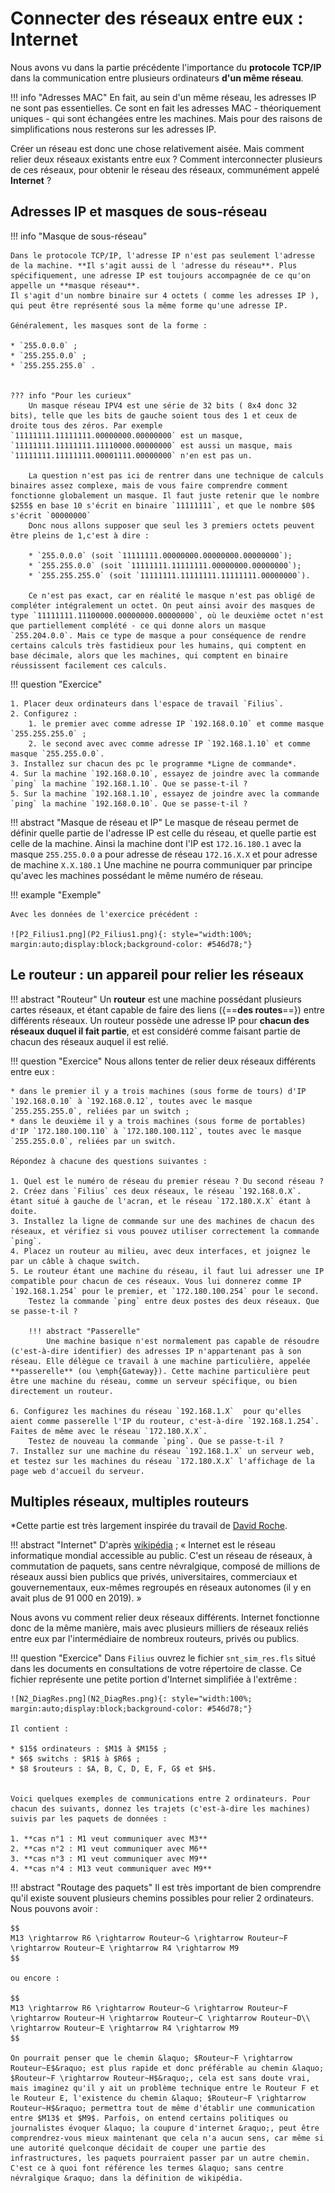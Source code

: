# Connecter des réseaux entre eux : Internet




Nous avons vu dans la partie précédente l'importance du **protocole TCP/IP** dans la communication entre plusieurs ordinateurs **d'un même réseau**.

!!! info "Adresses MAC"
	En fait, au sein d'un même réseau, les adresses IP ne sont pas essentielles. Ce sont en fait les adresses MAC - théoriquement uniques - qui sont échangées entre les machines. Mais pour des raisons de simplifications nous resterons sur les adresses IP.

Créer un  réseau est donc une chose relativement aisée. Mais comment relier deux réseaux existants entre eux ? Comment interconnecter plusieurs de ces réseaux, pour obtenir le réseau des réseaux, communément appelé **Internet** ?


## Adresses IP et masques de sous-réseau

!!! info "Masque de sous-réseau"

	Dans le protocole TCP/IP, l'adresse IP n'est pas seulement l'adresse de la machine. **Il s'agit aussi de l 'adresse du réseau**. Plus spécifiquement, une adresse IP est toujours accompagnée de ce qu'on appelle un **masque réseau**.
	Il s'agit d'un nombre binaire sur 4 octets ( comme les adresses IP ), qui peut être représenté sous la même forme qu'une adresse IP.
	
	Généralement, les masques sont de la forme :

	* `255.0.0.0` ;
	* `255.255.0.0` ;
	* `255.255.255.0` .


	??? info "Pour les curieux"
		Un masque réseau IPV4 est une série de 32 bits ( 8x4 donc 32 bits), telle que les bits de gauche soient tous des 1 et ceux de droite tous des zéros. Par exemple `11111111.11111111.00000000.00000000` est un masque, `11111111.11111111.11110000.00000000` est aussi un masque, mais `11111111.11111111.00001111.00000000` n'en est pas un.
				
		La question n'est pas ici de rentrer dans une technique de calculs binaires assez complexe, mais de vous faire comprendre comment fonctionne globalement un masque. Il faut juste retenir que le nombre $255$ en base 10 s'écrit en binaire `11111111`, et que le nombre $0$ s'écrit `00000000`
		Donc nous allons supposer que seul les 3 premiers octets peuvent être pleins de 1,c'est à dire :

		* `255.0.0.0` (soit `11111111.00000000.00000000.00000000`);
		* `255.255.0.0` (soit `11111111.11111111.00000000.00000000`);
		* `255.255.255.0` (soit `11111111.11111111.11111111.00000000`).

		Ce n'est pas exact, car en réalité le masque n'est pas obligé de compléter intégralement un octet. On peut ainsi avoir des masques de type `11111111.11100000.00000000.00000000`, où le deuxième octet n'est que partiellement complété - ce qui donne alors un masque `255.204.0.0`. Mais ce type de masque a pour conséquence de rendre certains calculs très fastidieux pour les humains, qui comptent en base décimale, alors que les machines, qui comptent en binaire réussissent facilement ces calculs.


!!! question "Exercice"

	1. Placer deux ordinateurs dans l'espace de travail `Filius`.
	2. Configurez :
		1. le premier avec comme adresse IP `192.168.0.10` et comme masque `255.255.255.0` ;
		2. le second avec avec comme adresse IP `192.168.1.10` et comme masque `255.255.0.0`.
	3. Installez sur chacun des pc le programme *Ligne de commande*.
	4. Sur la machine `192.168.0.10`, essayez de joindre avec la commande `ping` la machine `192.168.1.10`. Que se passe-t-il ?
	5. Sur la machine `192.168.1.10`, essayez de joindre avec la commande `ping` la machine `192.168.0.10`. Que se passe-t-il ?
	
!!! abstract "Masque de réseau et IP"
	Le masque de réseau permet de définir quelle partie de l'adresse IP est celle du réseau, et quelle partie est celle de la machine. Ainsi la machine dont l'IP est `172.16.180.1` avec la masque `255.255.0.0` a pour adresse de réseau `172.16.X.X` et pour adresse de machine `X.X.180.1`
	Une machine ne pourra communiquer par principe qu'avec les machines possédant le même numéro de réseau.

!!! example "Exemple"

	Avec les données de l'exercice précédent :
	
	![P2_Filius1.png](P2_Filius1.png){: style="width:100%; margin:auto;display:block;background-color: #546d78;"}
	

## Le routeur : un appareil pour relier les réseaux

!!! abstract "Routeur"
	Un **routeur** est une machine possédant plusieurs cartes réseaux, et étant capable de faire des liens ({==**des routes**==}) entre différents réseaux.
	Un routeur possède une adresse IP pour **chacun des réseaux duquel il fait partie**, et est considéré comme faisant partie de chacun des réseaux auquel il est relié.

!!! question "Exercice"
	Nous allons tenter de relier deux réseaux différents entre eux :

	* dans le premier il y a trois machines (sous forme de tours) d'IP `192.168.0.10` à `192.168.0.12`, toutes avec le masque `255.255.255.0`, reliées par un switch ;
	* dans le deuxième il y a trois machines (sous forme de portables) d'IP `172.180.100.110` à `172.180.100.112`, toutes avec le masque `255.255.0.0`, reliées par un switch.
	
	Répondez à chacune des questions suivantes :

	1. Quel est le numéro de réseau du premier réseau ? Du second réseau ?
	2. Créez dans `Filius` ces deux réseaux, le réseau `192.168.0.X`. étant situé à gauche de l'acran, et le réseau `172.180.X.X` étant à doite.
	3. Installez la ligne de commande sur une des machines de chacun des réseaux, et vérifiez si vous pouvez utiliser correctement la commande `ping`.
	4. Placez un routeur au milieu, avec deux interfaces, et joignez le par un câble à chaque switch.
	5. Le routeur étant une machine du réseau, il faut lui adresser une IP compatible pour chacun de ces réseaux. Vous lui donnerez comme IP `192.168.1.254` pour le premier, et `172.180.100.254` pour le second.
		Testez la commande `ping` entre deux postes des deux réseaux. Que se passe-t-il ?
		
		!!! abstract "Passerelle"
			Une machine basique n'est normalement pas capable de résoudre (c'est-à-dire identifier) des adresses IP n'appartenant pas à son réseau. Elle délègue ce travail à une machine particulière, appelée **passerelle** (ou \emph{Gateway}). Cette machine particulière peut être une machine du réseau, comme un serveur spécifique, ou bien directement un routeur.

	6. Configurez les machines du réseau `192.168.1.X`  pour qu'elles aient comme passerelle l'IP du routeur, c'est-à-dire `192.168.1.254`. Faites de même avec le réseau `172.180.X.X`.
		Testez de nouveau la commande `ping`. Que se passe-t-il ?
	7. Installez sur une machine du réseau `192.168.1.X` un serveur web, et testez sur les machines du réseau `172.180.X.X` l'affichage de la page web d'accueil du serveur.


## Multiples réseaux, multiples routeurs

*Cette partie est très largement inspirée du travail de [David Roche](https://pixees.fr/informatiquelycee/n_site/snt_internet_routage.html).

!!! abstract "Internet"
	D'après [wikipédia](https://fr.wikipedia.org/wiki/Internet) ;
	&laquo; Internet est le réseau informatique mondial accessible au public. C'est un réseau de réseaux, à commutation de paquets, sans centre névralgique, composé de millions de réseaux aussi bien publics que privés, universitaires, commerciaux et gouvernementaux, eux-mêmes regroupés en réseaux autonomes (il y en avait plus de 91 000 en 2019). &raquo; 
	
Nous avons vu comment relier deux réseaux différents. Internet fonctionne donc de la même manière, mais avec plusieurs milliers de réseaux reliés entre eux par l'intermédiaire de nombreux routeurs, privés ou publics.

!!! question "Exercice"
	Dans `Filius` ouvrez le fichier `snt_sim_res.fls` situé dans les documents en consultations de votre répertoire de classe.
	Ce fichier représente une petite portion d'Internet simplifiée à l'extrême :
	
	![N2_DiagRes.png](N2_DiagRes.png){: style="width:100%; margin:auto;display:block;background-color: #546d78;"}
	
	Il contient :

	* $15$ ordinateurs : $M1$ à $M15$ ;
	* $6$ switchs : $R1$ à $R6$ ;
	* $8 $routeurs : $A, B, C, D, E, F, G$ et $H$.


	Voici quelques exemples de communications entre 2 ordinateurs. Pour chacun des suivants, donnez les trajets (c'est-à-dire les machines) suivis par les paquets de données :

	1. **cas n°1 : M1 veut communiquer avec M3**
	2. **cas n°2 : M1 veut communiquer avec M6**
	3. **cas n°3 : M1 veut communiquer avec M9**
	4. **cas n°4 : M13 veut communiquer avec M9**

!!! abstract "Routage des paquets"
	Il est très important de bien comprendre qu'il existe souvent plusieurs chemins possibles pour relier 2 ordinateurs.
	Nous pouvons avoir : 
	
	$$
	M13 \rightarrow R6 \rightarrow Routeur~G \rightarrow Routeur~F \rightarrow Routeur~E \rightarrow R4 \rightarrow M9
	$$
	
	ou encore :
	
	$$
	M13 \rightarrow R6 \rightarrow Routeur~G \rightarrow Routeur~F \rightarrow Routeur~H \rightarrow Routeur~C \rightarrow Routeur~D\\
	\rightarrow Routeur~E \rightarrow R4 \rightarrow M9
	$$
	
	On pourrait penser que le chemin &laquo; $Routeur~F \rightarrow Routeur~E$&raquo; est plus rapide et donc préférable au chemin &laquo; $Routeur~F \rightarrow Routeur~H$&raquo;, cela est sans doute vrai, mais imaginez qu'il y ait un problème technique entre le Routeur F et le Routeur E, l'existence du chemin &laquo; $Routeur~F \rightarrow Routeur~H$&raquo; permettra tout de même d'établir une communication entre $M13$ et $M9$. Parfois, on entend certains politiques ou journalistes évoquer &laquo; la coupure d'internet &raquo;, peut être comprendrez-vous mieux maintenant que cela n'a aucun sens, car même si une autorité quelconque décidait de couper une partie des infrastructures, les paquets pourraient passer par un autre chemin. C'est ce à quoi font référence les termes &laquo; sans centre névralgique &raquo; dans la définition de wikipédia.



	 

